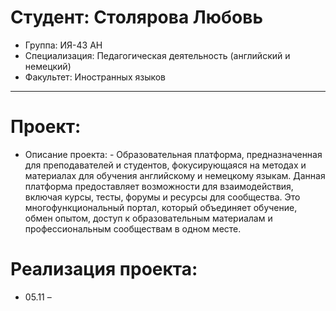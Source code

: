 # Студент: Столярова Любовь
- Группа: ИЯ-43 АН
- Специализация: Педагогическая деятельность (английский и немецкий)
- Факультет: Иностранных языков
---
# Проект: 
- Описание проекта: - Образовательная платформа, предназначенная для преподавателей и студентов, фокусирующаяся на методах и материалах для обучения английскому и немецкому языкам. Данная платформа предоставляет возможности для взаимодействия, включая курсы, тесты, форумы и ресурсы для сообщества. Это многофункциональный портал, который объединяет обучение, обмен опытом, доступ к образовательным материалам и профессиональным сообществам в одном месте.
# Реализация проекта:
- 05.11 – 
